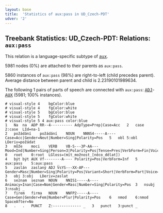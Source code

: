 ```yaml
---
layout: base
title:  'Statistics of aux:pass in UD_Czech-PDT'
udver: '2'
---
```


## Treebank Statistics: UD_Czech-PDT: Relations: `aux:pass`

This relation is a language-specific subtype of <tt><a href="cs_pdt-dep-aux.html">aux</a></tt>.

5981 nodes (0%) are attached to their parents as `aux:pass`.

5860 instances of `aux:pass` (98%) are right-to-left (child precedes parent).
Average distance between parent and child is 2.23190101989634.

The following 1 pairs of parts of speech are connected with `aux:pass`: <tt><a href="cs_pdt-pos-ADJ.html">ADJ</a></tt>-<tt><a href="cs_pdt-pos-AUX.html">AUX</a></tt> (5981; 100% instances).


~~~ conllu
# visual-style 4	bgColor:blue
# visual-style 4	fgColor:white
# visual-style 5	bgColor:blue
# visual-style 5	fgColor:white
# visual-style 5 4 aux:pass	color:blue
1	Na	na	ADP	RR--4----------	AdpType=Prep|Case=Acc	2	case	2:case	LId=na-1
2	požádání	požádání	NOUN	NNNS4-----A----	Case=Acc|Gender=Neut|Number=Sing|Polarity=Pos	5	obl	5:obl	LDeriv=požádat
3	může	moci	VERB	VB-S---3P-AA---	Mood=Ind|Number=Sing|Person=3|Polarity=Pos|Tense=Pres|VerbForm=Fin|Voice=Act	0	root	0:root	LGloss=(mít_možnost_[něco_dělat])
4	být	být	AUX	Vf--------A----	Polarity=Pos|VerbForm=Inf	5	aux:pass	5:aux:pass	_
5	zaslán	zaslaný	ADJ	VsYS---XX-AP---	Gender=Masc|Number=Sing|Polarity=Pos|Variant=Short|VerbForm=Part|Voice=Pass	3	obj	3:obj	LDeriv=zaslat
6	seznam	seznam	NOUN	NNIS1-----A----	Animacy=Inan|Case=Nom|Gender=Masc|Number=Sing|Polarity=Pos	3	nsubj	3:nsubj	_
7	firem	firma	NOUN	NNFP2-----A----	Case=Gen|Gender=Fem|Number=Plur|Polarity=Pos	6	nmod	6:nmod	SpaceAfter=No
8	.	.	PUNCT	Z:-------------	_	3	punct	3:punct	_

~~~


